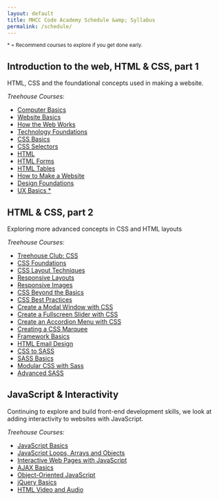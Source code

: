```yaml
---
layout: default
title: MHCC Code Academy Schedule &amp; Syllabus
permalink: /schedule/
---
```



<small class='light'>* = Recommend courses to explore if you get done early.</small>

## Introduction to the web, HTML & CSS, part 1

HTML, CSS and the foundational concepts used in making a website.

*Treehouse Courses:*

- [Computer Basics](http://teamtreehouse.com/library/computer-basics)
- [Website Basics](http://teamtreehouse.com/library/website-basics)
- [How the Web Works](http://teamtreehouse.com/library/how-the-web-works)
- [Technology Foundations](http://teamtreehouse.com/library/technology-foundations)
- [CSS Basics](http://teamtreehouse.com/library/css-basics)
- [CSS Selectors](http://teamtreehouse.com/library/css-selectors)
- [HTML](http://teamtreehouse.com/library/html)
- [HTML Forms](http://teamtreehouse.com/library/html-forms)
- [HTML Tables](http://teamtreehouse.com/library/html-tables)
- [How to Make a Website](http://teamtreehouse.com/library/how-to-make-a-website)
- [Design Foundations](http://teamtreehouse.com/library/design-foundations)
- [UX Basics *](http://teamtreehouse.com/library/ux-basics)

## HTML & CSS, part 2

Exploring more advanced concepts in CSS and HTML layouts

*Treehouse Courses:*

- [Treehouse Club: CSS](http://teamtreehouse.com/library/treehouse-club-css)
- [CSS Foundations](http://teamtreehouse.com/library/css-foundations)
- [CSS Layout Techniques](http://teamtreehouse.com/library/css-layout-techniques)
- [Responsive Layouts](http://teamtreehouse.com/library/responsive-layouts)
- [Responsive Images](http://teamtreehouse.com/library/responsive-images)
- [CSS Beyond the Basics](http://teamtreehouse.com/library/css-beyond-the-basics)
- [CSS Best Practices](http://teamtreehouse.com/library/css-best-practices)
- [Create a Modal Window with CSS](https://teamtreehouse.com/library/create-a-modal-window-with-css-2)
- [Create a Fullscreen Slider with CSS](https://teamtreehouse.com/library/create-a-fullscreen-slider-with-css-2)
- [Create an Accordion Menu with CSS](https://teamtreehouse.com/library/create-an-accordion-menu-with-css-2)
- [Creating a CSS Marquee](https://teamtreehouse.com/library/creating-a-css-marquee)
- [Framework Basics](http://teamtreehouse.com/library/framework-basics)
- [HTML Email Design](http://teamtreehouse.com/library/html-email-design)
- [CSS to SASS](http://teamtreehouse.com/library/css-to-sass)
- [SASS Basics](http://teamtreehouse.com/library/sass-basics)
- [Modular CSS with Sass](http://teamtreehouse.com/library/modular-css-with-sass)
- [Advanced SASS](http://teamtreehouse.com/library/advanced-sass)



## JavaScript & Interactivity

Continuing to explore and build front-end development skills, we look at adding interactivity to websites with JavaScript.

*Treehouse Courses:*

- [JavaScript Basics](http://teamtreehouse.com/library/javascript-basics)
- [JavaScript Loops, Arrays and Objects](http://teamtreehouse.com/library/javascript-loops-arrays-and-objects)
- [Interactive Web Pages with JavaScript](http://teamtreehouse.com/library/interactive-web-pages-with-javascript)
- [AJAX Basics](http://teamtreehouse.com/library/ajax-basics)
- [Object-Oriented JavaScript](http://teamtreehouse.com/library/objectoriented-javascript)
- [jQuery Basics](http://teamtreehouse.com/library/jquery-basics)
- [HTML Video and Audio](http://teamtreehouse.com/library/html-video-and-audio)
